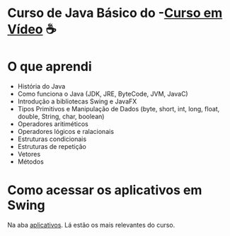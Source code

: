# Curso de Java Básico do -<a href="https://www.cursoemvideo.com/curso/java-basico/" target="blank_">Curso em Vídeo</a> ☕

# O que aprendi

<ul>
  <li>História do Java</li>
  <li>Como funciona o Java (JDK, JRE, ByteCode, JVM, JavaC)</li>
  <li>Introdução a bibliotecas Swing e JavaFX</li>
  <li>Tipos Primitivos e Manipulação de Dados (byte, short, int, long, float, double, String, char, boolean)</li>
  <li>Operadores aritiméticos</li>
  <li>Operadores lógicos e ralacionais</li>
  <li>Estruturas condicionais</li>
  <li>Estruturas de repetição</li>
  <li>Vetores</li>
  <li>Métodos</li>
</ul>

# Como acessar os aplicativos em Swing

Na aba <a href="https://github.com/devcarlosdaniel0/Curso-de-Java-Basico/tree/main/Aplicativos">aplicativos</a>. Lá estão os mais relevantes do curso.
